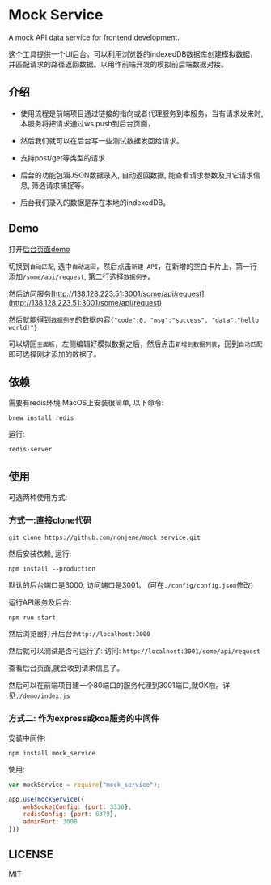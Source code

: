 # Mock Service

A mock API data service for frontend development. 

这个工具提供一个UI后台，可以利用浏览器的indexedDB数据库创建模拟数据，并匹配请求的路径返回数据。以用作前端开发的模拟前后端数据对接。

## 介绍

* 使用流程是前端项目通过链接的指向或者代理服务到本服务，当有请求发来时, 本服务将把请求通过ws push到后台页面，

* 然后我们就可以在后台写一些测试数据发回给请求。 

* 支持post/get等类型的请求

* 后台的功能包涵JSON数据录入, 自动返回数据, 能查看请求参数及其它请求信息, 筛选请求捕捉等。

* 后台我们录入的数据是存在本地的indexedDB。

## Demo
  
  打开[后台页面demo](http://138.128.223.51:3000/#home)

  切换到`自动匹配`, 选中`自动返回`，然后点击`新建 API`，在新增的空白卡片上，第一行添加`/some/api/request`, 第二行选择`数据例子`。

  然后访问服务[http://138.128.223.51:3001/some/api/request](http://138.128.223.51:3001/some/api/request)

  然后就能得到`数据例子`的数据内容`{"code":0, "msg":"success", "data":"hello world!"}`

  可以切回`主面板`，左侧编辑好模拟数据之后，然后点击`新增到数据列表`，回到`自动匹配`即可选择刚才添加的数据了。

## 依赖
需要有redis环境
MacOS上安装很简单, 以下命令:
```shell
brew install redis
```
运行:
```shell
redis-server
```

## 使用
可选两种使用方式:

### 方式一:直接clone代码
```shell
git clone https://github.com/nonjene/mock_service.git
```

然后安装依赖, 运行:
```shell
npm install --production
```
默认的后台端口是3000, 访问端口是3001。 (可在`./config/config.json`修改)

运行API服务及后台:
```shell
npm run start
```
然后浏览器打开后台:`http://localhost:3000`

然后就可以测试是否可运行了:
访问: `http://localhost:3001/some/api/request`

查看后台页面,就会收到请求信息了。

然后可以在前端项目建一个80端口的服务代理到3001端口,就OK啦。详见`./demo/index.js`


### 方式二: 作为express或koa服务的中间件
安装中间件:
```shell
npm install mock_service
```
使用:
```js
var mockService = require("mock_service");

app.use(mockService({
    webSocketConfig: {port: 3336},
    redisConfig: {port: 6379},
    adminPort: 3000
}))
```

## LICENSE
MIT